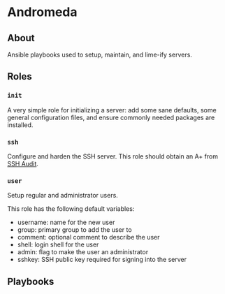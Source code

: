 # Andromeda

## About

Ansible playbooks used to setup, maintain, and lime-ify servers.

## Roles

### `init`

A very simple role for initializing a server: add some sane defaults, some
general configuration files, and ensure commonly needed packages are installed.

### `ssh`

Configure and harden the SSH server. This role should obtain an A+ from
[SSH Audit](https://www.sshaudit.com/).

### `user`

Setup regular and administrator users.

This role has the following default variables:

  * username: name for the new user
  * group: primary group to add the user to
  * comment: optional comment to describe the user
  * shell: login shell for the user
  * admin: flag to make the user an administrator
  * sshkey: SSH public key required for signing into the server

## Playbooks
